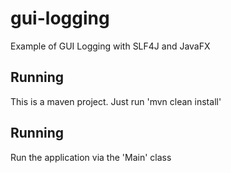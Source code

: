# gui-logging
Example of GUI Logging with SLF4J and JavaFX

## Running
This is a maven project.  Just run 'mvn clean install'

## Running
Run the application via the 'Main' class
